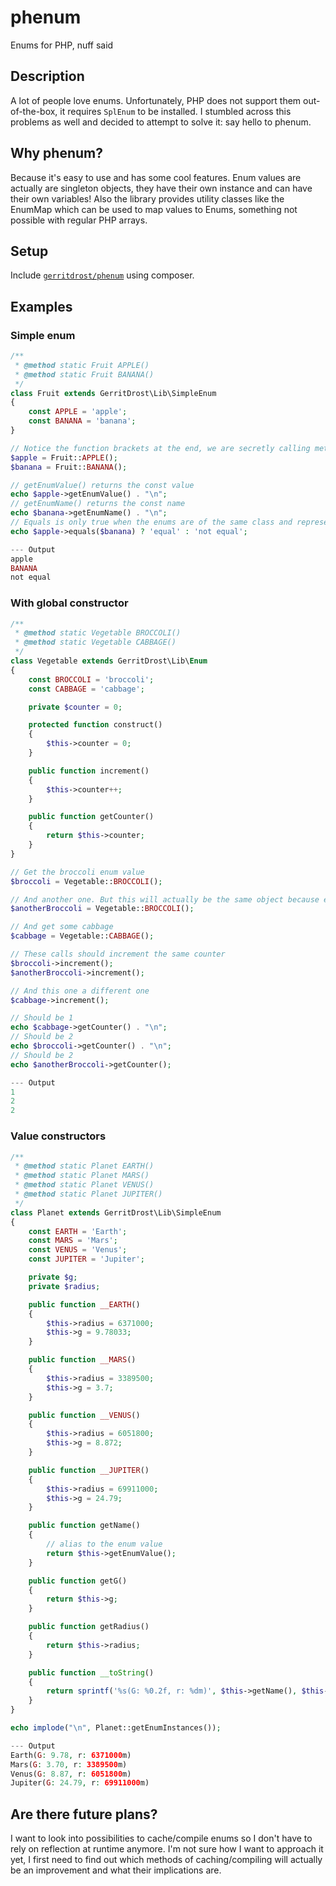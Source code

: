 # phenum
Enums for PHP, nuff said

## Description
A lot of people love enums. Unfortunately, PHP does not support them out-of-the-box, it requires `SplEnum` to be installed. I stumbled across this problems as well and decided to attempt to solve it: say hello to phenum.

## Why phenum?
Because it's easy to use and has some cool features. Enum values are actually are singleton objects, they have their own instance and can have their own variables! Also the library provides utility classes like the EnumMap which can be used to map values to Enums, something not possible with regular PHP arrays.

## Setup
Include [`gerritdrost/phenum`](https://packagist.org/packages/gerritdrost/phenum) using composer.

## Examples

### Simple enum
```php
/**
 * @method static Fruit APPLE()
 * @method static Fruit BANANA()
 */
class Fruit extends GerritDrost\Lib\SimpleEnum
{
    const APPLE = 'apple';
    const BANANA = 'banana';
}

// Notice the function brackets at the end, we are secretly calling methods here
$apple = Fruit::APPLE();
$banana = Fruit::BANANA();

// getEnumValue() returns the const value
echo $apple->getEnumValue() . "\n";
// getEnumName() returns the const name
echo $banana->getEnumName() . "\n";
// Equals is only true when the enums are of the same class and represent the same const
echo $apple->equals($banana) ? 'equal' : 'not equal';

--- Output
apple
BANANA
not equal
```

### With global constructor
```php
/**
 * @method static Vegetable BROCCOLI()
 * @method static Vegetable CABBAGE()
 */
class Vegetable extends GerritDrost\Lib\Enum
{
    const BROCCOLI = 'broccoli';
    const CABBAGE = 'cabbage';

    private $counter = 0;

    protected function construct()
    {
        $this->counter = 0;
    }

    public function increment()
    {
        $this->counter++;
    }

    public function getCounter()
    {
        return $this->counter;
    }
}

// Get the broccoli enum value
$broccoli = Vegetable::BROCCOLI();

// And another one. But this will actually be the same object because enum values are sort of singletons
$anotherBroccoli = Vegetable::BROCCOLI();

// And get some cabbage
$cabbage = Vegetable::CABBAGE();

// These calls should increment the same counter
$broccoli->increment();
$anotherBroccoli->increment();

// And this one a different one
$cabbage->increment();

// Should be 1
echo $cabbage->getCounter() . "\n";
// Should be 2
echo $broccoli->getCounter() . "\n";
// Should be 2
echo $anotherBroccoli->getCounter();

--- Output
1
2
2
```

### Value constructors
```php
/**
 * @method static Planet EARTH()
 * @method static Planet MARS()
 * @method static Planet VENUS()
 * @method static Planet JUPITER()
 */
class Planet extends GerritDrost\Lib\SimpleEnum
{
    const EARTH = 'Earth';
    const MARS = 'Mars';
    const VENUS = 'Venus';
    const JUPITER = 'Jupiter';

    private $g;
    private $radius;

    public function __EARTH()
    {
        $this->radius = 6371000;
        $this->g = 9.78033;
    }

    public function __MARS()
    {
        $this->radius = 3389500;
        $this->g = 3.7;
    }

    public function __VENUS()
    {
        $this->radius = 6051800;
        $this->g = 8.872;
    }

    public function __JUPITER()
    {
        $this->radius = 69911000;
        $this->g = 24.79;
    }

    public function getName()
    {
        // alias to the enum value
        return $this->getEnumValue();
    }

    public function getG()
    {
        return $this->g;
    }

    public function getRadius()
    {
        return $this->radius;
    }

    public function __toString()
    {
        return sprintf('%s(G: %0.2f, r: %dm)', $this->getName(), $this->getG(), $this->getRadius());
    }
}

echo implode("\n", Planet::getEnumInstances());

--- Output
Earth(G: 9.78, r: 6371000m)
Mars(G: 3.70, r: 3389500m)
Venus(G: 8.87, r: 6051800m)
Jupiter(G: 24.79, r: 69911000m)
```

## Are there future plans?
I want to look into possibilities to cache/compile enums so I don't have to rely on reflection at runtime anymore. I'm not sure how I want to approach it yet, I first need to find out which methods of caching/compiling will actually be an improvement and what their implications are.
